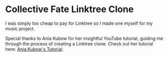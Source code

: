 # Collective Fate Linktree Clone

I was simply too cheap to pay for Linktree so I made one myself for my music project. 

Special thanks to Ania Kubow for her insightful YouTube tutorial, guiding me through the process of creating a Linktree clone. Check out her tutorial here: [Ania Kubow's Tutorial](https://www.youtube.com/watch?v=GRgt5efpmdM).